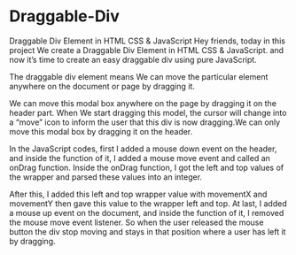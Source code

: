 # Draggable-Div
Draggable Div Element in HTML CSS & JavaScript
Hey friends, today in this project We create a Draggable Div Element in HTML CSS & JavaScript.
and now it’s time to create an easy draggable div using pure JavaScript.

The draggable div element means We can move the particular element anywhere on the document or page by dragging it.

We can move this modal box anywhere on the page by dragging it on the header part. When We start dragging this model, the cursor will change into a “move” icon to inform the user that this div is now dragging.We can only move this modal box by dragging it on the header.

In the JavaScript codes, first I added a mouse down event on the header, and inside the function of it, I added a mouse move event and called an onDrag function. Inside the onDrag function, I got the left and top values of the wrapper and parsed these values into an integer.

After this, I added this left and top wrapper value with movementX and movementY then gave this value to the wrapper left and top. At last, I added a mouse up event on the document, and inside the function of it, I removed the mouse move event listener. So when the user released the mouse button the div stop moving and stays in that position where a user has left it by dragging.
